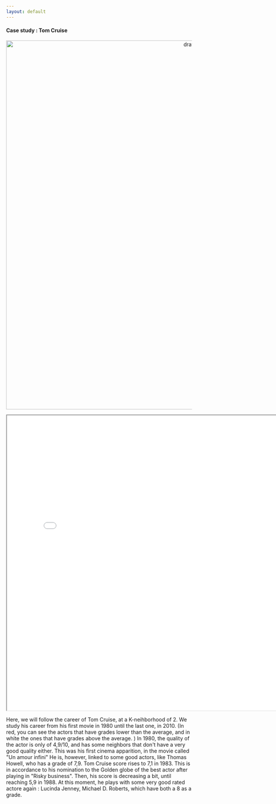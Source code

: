 ```yaml
---
layout: default
---
```


#### Case study : Tom Cruise

<p align="center">
  <img src="image/1241136.png" alt="drawing" width="1000"/>
</p>

<iframe src="network/main.html" width="800" height="800"></iframe>

Here, we will follow the career of Tom Cruise, at a K-neihborhood of 2. We study his career from his first movie in 1980 until the last one, in 2010. (In red, you can see the actors that have grades lower than the average, and in white the ones that have grades above the average. )
In 1980, the quality of the actor is only of 4,9/10, and has some neighbors that don't have a very good quality either. This was his first cinema apparition, in the movie called "Un amour infini"
He is, however, linked to some good actors, like Thomas Howell, who has a grade of 7,9. Tom Cruise score rises to 7,1 in 1983. This is in accordance to his nomination to the Golden globe of the best actor after playing in "Risky business". Then, his score is decreasing a bit, until reaching 5,9 in 1988. At this moment, he plays with some very good rated actore again : Lucinda Jenney, Michael D. Roberts,  which have both a 8 as a grade. 
